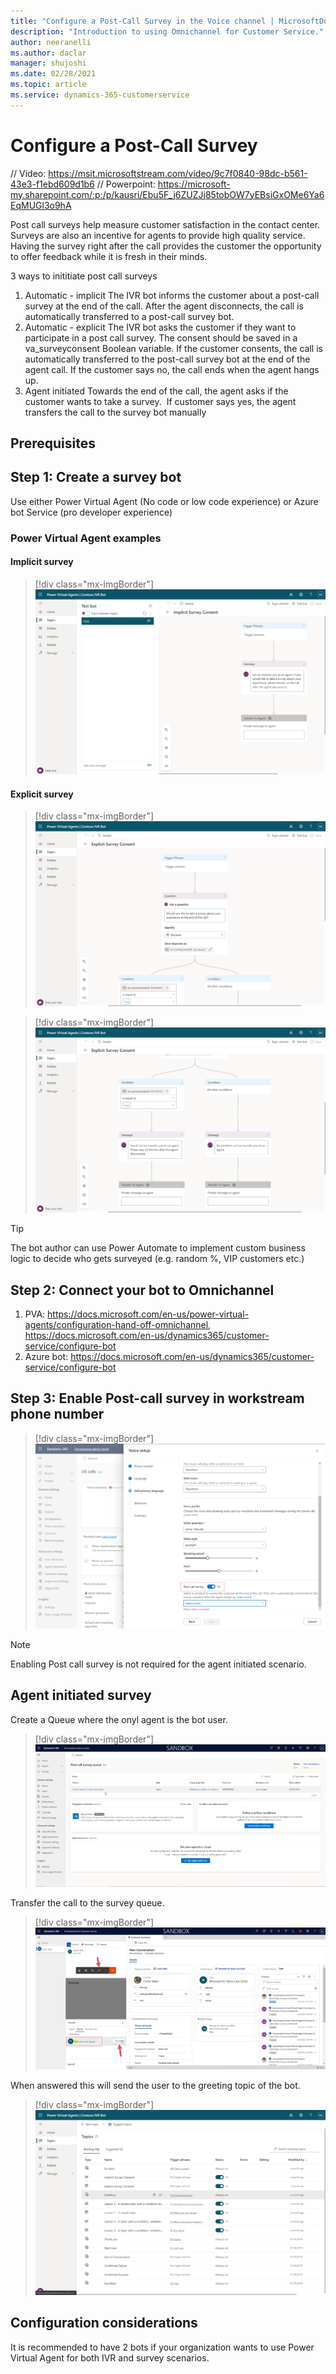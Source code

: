 ```yaml
---
title: "Configure a Post-Call Survey in the Voice channel | MicrosoftDocs"
description: "Introduction to using Omnichannel for Customer Service."
author: neeranelli
ms.author: daclar
manager: shujoshi
ms.date: 02/28/2021
ms.topic: article
ms.service: dynamics-365-customerservice
---
```



# Configure a Post-Call Survey

// Video: https://msit.microsoftstream.com/video/9c7f0840-98dc-b561-43e3-f1ebd609d1b6
// Powerpoint: https://microsoft-my.sharepoint.com/:p:/p/kausri/Ebu5F_j6ZUZJj85tobOW7yEBsiGxOMe6Ya6EqMUGl3o9hA


Post call surveys help measure customer satisfaction in the contact center.  Surveys are also an incentive for agents to provide high quality service. Having the survey right after the call provides the customer the opportunity to offer feedback while it is fresh in their minds.

3 ways to inititiate post call surveys

1. Automatic - implicit
    The IVR bot informs the customer about a post-call survey at the end of the call. 
    After the agent disconnects, the call is automatically transferred to a post-call survey bot.
2. Automatic - explicit
    The IVR bot asks the customer if they want to participate in a post call survey. The consent should be saved in a va_surveyconsent  Boolean variable.
    If the customer consents, the call is automatically transferred to the post-call survey bot at the end of the agent call.
    If the customer says no, the call ends when the agent hangs up.
3. Agent initiated
    Towards the end of the call, the agent asks if the customer wants to take a survey. 
    If customer says yes, the agent transfers the call to the survey bot manually


## Prerequisites




## Step 1: Create a survey bot
Use either Power Virtual Agent (No code or low code experience) or Azure bot Service (pro developer experience)

### Power Virtual Agent examples

#### Implicit survey

> [!div class="mx-imgBorder"]
> ![Screenshot of ](./media/voice-survey-pva-implicit.png)

#### Explicit survey

> [!div class="mx-imgBorder"]
> ![Screenshot of ](./media/voice-survey-pva-explicit1.png)


> [!div class="mx-imgBorder"]
> ![Screenshot of ](./media/voice-survey-pva-explicit2.png)

> [!TIP] 
> The bot author can use Power Automate to implement custom business logic to decide who gets surveyed (e.g. random %, VIP customers etc.)








## Step 2: Connect your bot to Omnichannel

1. PVA: https://docs.microsoft.com/en-us/power-virtual-agents/configuration-hand-off-omnichannel, https://docs.microsoft.com/en-us/dynamics365/customer-service/configure-bot
2. Azure bot: https://docs.microsoft.com/en-us/dynamics365/customer-service/configure-bot 

## Step 3: Enable Post-call survey in workstream phone number


> [!div class="mx-imgBorder"]
> ![Screenshot of ](./media/voice-survey-post-call-survey-toggle.png)

> [!Note]
> Enabling Post call survey is not required for the agent initiated scenario.

## Agent initiated survey

Create a Queue where the onyl agent is the bot user.

> [!div class="mx-imgBorder"]
> ![Screenshot of ](./media/voice-survey-pva-agent-initiated1.png)

Transfer the call to the survey queue.

> [!div class="mx-imgBorder"]
> ![Screenshot of ](./media/voice-survey-pva-agent-initiated2.png)

When answered this will send the user to the greeting topic of the bot.


> [!div class="mx-imgBorder"]
> ![Screenshot of ](./media/voice-survey-pva-agent-initiated-greeting.png)

## Configuration considerations

It is recommended to have 2 bots if your organization wants to use Power Virtual Agent for both IVR and survey scenarios.